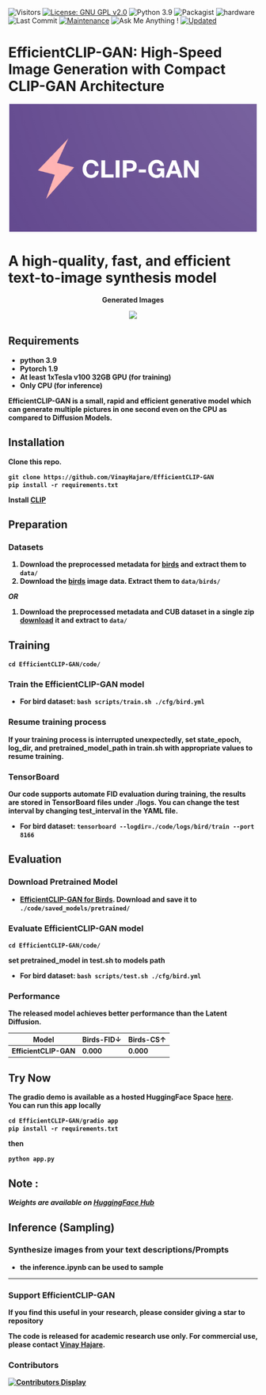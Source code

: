 ![Visitors](https://badges.pufler.dev/visits/VinayHajare/EfficientCLIP-GAN) 
[![License: GNU GPL v2.0](https://img.shields.io/badge/License-GPL_v2-blue.svg)](https://www.gnu.org/licenses/old-licenses/gpl-2.0.en.html)
![Python 3.9](https://img.shields.io/badge/python-3.9-green.svg)
![Packagist](https://img.shields.io/badge/Pytorch-1.9.0-red.svg)
![hardware](https://img.shields.io/badge/GPU-CPU-1abc9c.svg)
![Last Commit](https://img.shields.io/github/last-commit/VinayHajare/EfficientCLIP-GAN)
[![Maintenance](https://img.shields.io/badge/Maintained%3F-yes-blue.svg)]((https://github.com/VinayHajare/EfficientCLIP-GAN/graphs/commit-activity))
![Ask Me Anything !](https://img.shields.io/badge/Ask%20me-anything-1a009c.svg)
[![Updated](https://badges.pufler.dev/updated/VinayHajare/EfficientCLIP-GAN)](https://vinayhajare.engineer) 
# EfficientCLIP-GAN: High-Speed Image Generation with Compact CLIP-GAN Architecture

<p align="center">
    <img src="Logo.png" width="500px"/>
</p>

# A high-quality, fast, and efficient text-to-image synthesis model


<p align="center">
<b>Generated Images
</p>
<p align="center">
    <img src="Samples.png"/>
</p>


## Requirements
- python 3.9
- Pytorch 1.9
- At least 1xTesla v100 32GB GPU (for training)
- Only CPU (for inference) 


EfficientCLIP-GAN is a small, rapid and efficient generative model which can generate multiple pictures in one second even on the CPU as compared to Diffusion Models.
## Installation

Clone this repo.
```
git clone https://github.com/VinayHajare/EfficientCLIP-GAN
pip install -r requirements.txt
```
Install [CLIP](https://github.com/openai/CLIP)


## Preparation
### Datasets
1. Download the preprocessed metadata for [birds](https://drive.google.com/file/d/1HG7M80UNo37xOxJlhY3d_uO-pXj6GRo_/view?usp=sharing)  and extract them to `data/`
2. Download the [birds](https://www.vision.caltech.edu/datasets/cub_200_2011/) image data. Extract them to `data/birds/`

  ***OR***
1. Download the preprocessed metadata and CUB dataset in a single zip [download](https://drive.google.com/drive/folders/1DLIf_iMvq_qLRn8881WH6KXKHlS_KH5V?usp=sharing) it and extract to `data/`

## Training
  ```
  cd EfficientCLIP-GAN/code/
  ```
### Train the EfficientCLIP-GAN model
  - For bird dataset: `bash scripts/train.sh ./cfg/bird.yml`

### Resume training process
If your training process is interrupted unexpectedly, set **state_epoch**, **log_dir**, and **pretrained_model_path** in train.sh with appropriate values to resume training.

### TensorBoard
Our code supports automate FID evaluation during training, the results are stored in TensorBoard files under ./logs. You can change the test interval by changing **test_interval** in the YAML file.

  - For bird dataset: `tensorboard --logdir=./code/logs/bird/train --port 8166`


## Evaluation

### Download Pretrained Model
- [EfficientCLIP-GAN for Birds](https://huggingface.co/VinayHajare/EfficientCLIP-GAN). Download and save it to `./code/saved_models/pretrained/`

### Evaluate EfficientCLIP-GAN model

  ```
  cd EfficientCLIP-GAN/code/
  ```
set **pretrained_model** in test.sh to models path
- For bird dataset: `bash scripts/test.sh ./cfg/bird.yml`


### Performance
The released model achieves better performance than the Latent Diffusion.


| Model            | Birds-FID↓ | Birds-CS↑  |
| ---------------- | ---------- | ---------- | 
| EfficientCLIP-GAN| 0.000      | 0.000      |


## Try Now  
The gradio demo is available as a hosted HuggingFace Space [here](https://huggingface.co/spaces/VinayHajare/Text-To-Image-EfficientCLIP-GAN).  
You can run this app locally  
```
cd EfficientCLIP-GAN/gradio app
pip install -r requirements.txt
```
then 
```
python app.py
```


## Note :  
***Weights are available on [HuggingFace Hub](https://huggingface.co/VinayHajare/EfficientCLIP-GAN)***  



## Inference (Sampling)
  
### Synthesize images from your text descriptions/Prompts 
  - the inference.ipynb can be used to sample

---
### Support EfficientCLIP-GAN

If you find this useful in your research, please consider giving a star to repository

The code is released for academic research use only. For commercial use, please contact [Vinay Hajare](https://vinayhajare.engineer).  

### Contributors
[![Contributors Display](https://badges.pufler.dev/contributors/VinayHajare/EfficientCLIP-GAN?size=50&padding=5&perRow=10&bots=false)]()
